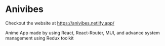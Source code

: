 # Anivibes

Checkout the website at https://anivibes.netlify.app/

Anime App made by using React, React-Router, MUI, and advance system management using Redux toolkit 